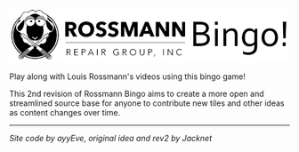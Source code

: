 ![Rossmann Bingo](/rossmann.png)

Play along with Louis Rossmann's videos using this bingo game!

This 2nd revision of Rossmann Bingo aims to create a more open and streamlined source base for anyone to contribute new tiles and other ideas as content changes over time.

---

_Site code by ayyEve, original idea and rev2 by Jacknet_